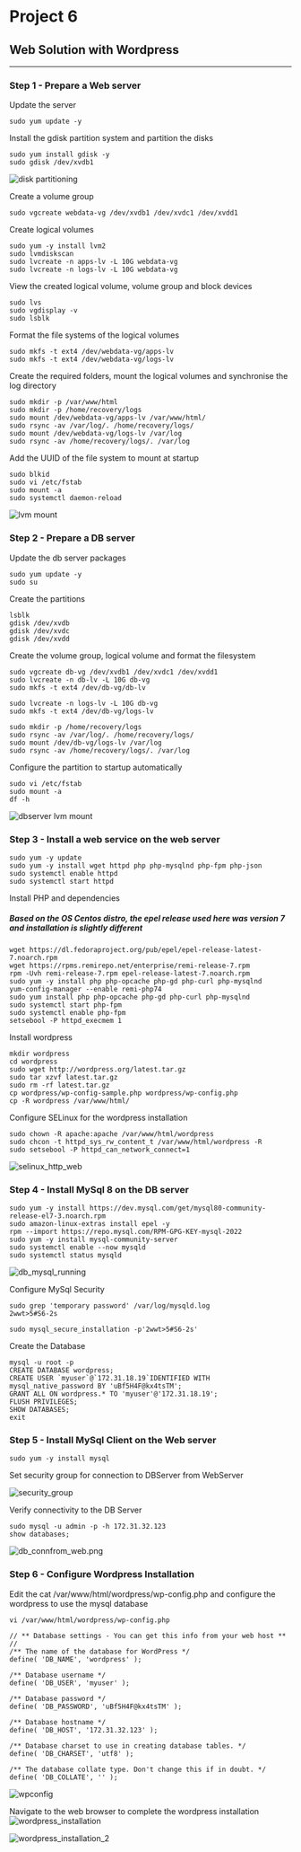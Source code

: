 # Project 6

## Web Solution with Wordpress
---
### Step 1 - Prepare a Web server

Update the server
```
sudo yum update -y
```

Install the gdisk partition system and partition the disks
```
sudo yum install gdisk -y
sudo gdisk /dev/xvdb1
```
![disk partitioning](screenshots/disk_partitioning.png "disk_partitioning")


Create a volume group
```
sudo vgcreate webdata-vg /dev/xvdb1 /dev/xvdc1 /dev/xvdd1
```

Create logical volumes
```
sudo yum -y install lvm2
sudo lvmdiskscan
sudo lvcreate -n apps-lv -L 10G webdata-vg
sudo lvcreate -n logs-lv -L 10G webdata-vg
```
View the created logical volume, volume group and block devices
```
sudo lvs
sudo vgdisplay -v 
sudo lsblk 
```

Format the file systems of the logical volumes
```
sudo mkfs -t ext4 /dev/webdata-vg/apps-lv
sudo mkfs -t ext4 /dev/webdata-vg/logs-lv
```

Create the required folders, mount the logical volumes and synchronise the log directory

```
sudo mkdir -p /var/www/html
sudo mkdir -p /home/recovery/logs
sudo mount /dev/webdata-vg/apps-lv /var/www/html/
sudo rsync -av /var/log/. /home/recovery/logs/
sudo mount /dev/webdata-vg/logs-lv /var/log
sudo rsync -av /home/recovery/logs/. /var/log
```

Add the UUID of the file system to mount at startup
```
sudo blkid
sudo vi /etc/fstab
sudo mount -a
sudo systemctl daemon-reload
```
![lvm mount](screenshots/lvm_mount.png "lvm mount")


### Step 2 - Prepare a DB server

Update the db server packages
```
sudo yum update -y
sudo su
```

Create the partitions
```
lsblk
gdisk /dev/xvdb
gdisk /dev/xvdc
gdisk /dev/xvdd
```

Create the volume group, logical volume and format the filesystem
```
sudo vgcreate db-vg /dev/xvdb1 /dev/xvdc1 /dev/xvdd1
sudo lvcreate -n db-lv -L 10G db-vg
sudo mkfs -t ext4 /dev/db-vg/db-lv

sudo lvcreate -n logs-lv -L 10G db-vg
sudo mkfs -t ext4 /dev/db-vg/logs-lv

sudo mkdir -p /home/recovery/logs
sudo rsync -av /var/log/. /home/recovery/logs/
sudo mount /dev/db-vg/logs-lv /var/log
sudo rsync -av /home/recovery/logs/. /var/log

```
Configure the partition to startup automatically
```
sudo vi /etc/fstab
sudo mount -a
df -h
```
![dbserver lvm mount](screenshots/lvm_mount_dbserver.png "dbserver lvm mount")


### Step 3 - Install a web service on the web server
```
sudo yum -y update
sudo yum -y install wget httpd php php-mysqlnd php-fpm php-json
sudo systemctl enable httpd
sudo systemctl start httpd
```
Install PHP and dependencies

##### Based on the OS Centos distro, the epel release used here was version 7 and installation is slightly different

```
wget https://dl.fedoraproject.org/pub/epel/epel-release-latest-7.noarch.rpm
wget https://rpms.remirepo.net/enterprise/remi-release-7.rpm
rpm -Uvh remi-release-7.rpm epel-release-latest-7.noarch.rpm
sudo yum -y install php php-opcache php-gd php-curl php-mysqlnd
yum-config-manager --enable remi-php74
sudo yum install php php-opcache php-gd php-curl php-mysqlnd
sudo systemctl start php-fpm
sudo systemctl enable php-fpm
setsebool -P httpd_execmem 1
```

Install wordpress
```
mkdir wordpress
cd wordpress
sudo wget http://wordpress.org/latest.tar.gz
sudo tar xzvf latest.tar.gz
sudo rm -rf latest.tar.gz
cp wordpress/wp-config-sample.php wordpress/wp-config.php
cp -R wordpress /var/www/html/
```

Configure SELinux for the wordpress installation
```
sudo chown -R apache:apache /var/www/html/wordpress
sudo chcon -t httpd_sys_rw_content_t /var/www/html/wordpress -R
sudo setsebool -P httpd_can_network_connect=1
```
![selinux_http_web](screenshots/selinux_http_web.png "selinux_http_web")


### Step 4 - Install MySql 8 on the DB server
```
sudo yum -y install https://dev.mysql.com/get/mysql80-community-release-el7-3.noarch.rpm
sudo amazon-linux-extras install epel -y
rpm --import https://repo.mysql.com/RPM-GPG-KEY-mysql-2022
sudo yum -y install mysql-community-server
sudo systemctl enable --now mysqld
sudo systemctl status mysqld
```
![db_mysql_running](screenshots/db_mysql_running.png "db_mysql_running")


Configure MySql Security
```
sudo grep 'temporary password' /var/log/mysqld.log
2wwt>5#S6-2s

sudo mysql_secure_installation -p'2wwt>5#S6-2s'
```

Create the Database

```
mysql -u root -p
CREATE DATABASE wordpress;
CREATE USER `myuser`@`172.31.18.19`IDENTIFIED WITH mysql_native_password BY 'uBf5H4F@kx4tsTM';
GRANT ALL ON wordpress.* TO 'myuser'@'172.31.18.19';
FLUSH PRIVILEGES;
SHOW DATABASES;
exit
```

### Step 5 - Install MySql Client on the Web server
```
sudo yum -y install mysql
```
Set security group for connection to DBServer from WebServer

![security_group](screenshots/sg.png "security_group.png")

Verify connectivity to the DB Server
```
sudo mysql -u admin -p -h 172.31.32.123
show databases;
```
![db_connfrom_web.png](screenshots/db_connfrom_web.png "db_connfrom_web.png")

### Step 6 - Configure Wordpress Installation

Edit the cat /var/www/html/wordpress/wp-config.php and configure the wordpress to use the mysql database
```
vi /var/www/html/wordpress/wp-config.php

// ** Database settings - You can get this info from your web host ** //
/** The name of the database for WordPress */
define( 'DB_NAME', 'wordpress' );

/** Database username */
define( 'DB_USER', 'myuser' );

/** Database password */
define( 'DB_PASSWORD', 'uBf5H4F@kx4tsTM' );

/** Database hostname */
define( 'DB_HOST', '172.31.32.123' );

/** Database charset to use in creating database tables. */
define( 'DB_CHARSET', 'utf8' );

/** The database collate type. Don't change this if in doubt. */
define( 'DB_COLLATE', '' );
```
![wpconfig](screenshots/wpconfig.png "wpconfig.png")

Navigate to the web browser to complete the wordpress installation
![wordpress_installation](screenshots/wordpress_after_resolve.png "wordpress_installation.png")

![wordpress_installation_2](screenshots/wordpress_after_resolve3.png "wordpress_installation_2.png")